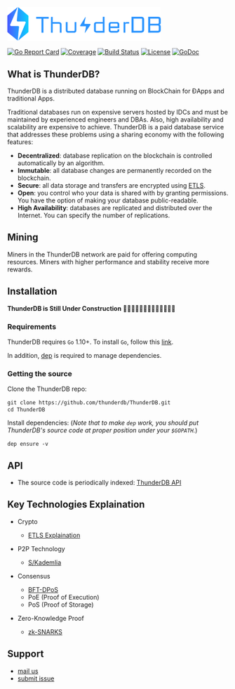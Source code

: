 <img src="logo/logo_blue.png" width=350>

[![Go Report Card](https://goreportcard.com/badge/github.com/thunderdb/ThunderDB?style=flat-square)](https://goreportcard.com/report/github.com/thunderdb/ThunderDB)
[![Coverage](https://codecov.io/gh/thunderdb/ThunderDB/branch/develop/graph/badge.svg)](https://codecov.io/gh/thunderdb/ThunderDB)
[![Build Status](https://travis-ci.org/thunderdb/ThunderDB.png?branch=develop)](https://travis-ci.org/thunderdb/ThunderDB)
[![License](https://img.shields.io/badge/License-Apache%202.0-blue.svg)](https://opensource.org/licenses/Apache-2.0)
[![GoDoc](https://img.shields.io/badge/godoc-reference-blue.svg)](https://godoc.org/github.com/thunderdb/ThunderDB)

## What is ThunderDB?

ThunderDB is a distributed database running on BlockChain for ĐApps and traditional Apps. 

Traditional databases run on expensive servers hosted
by IDCs and must be maintained by experienced engineers and DBAs. Also, high availability and scalability are expensive to achieve. ThunderDB is a paid database service that addresses these problems using a sharing economy with the following features:

- **Decentralized**: database replication on the blockchain is controlled automatically by an algorithm.
- **Immutable**: all database changes are permanently recorded on the blockchain.
- **Secure**: all data storage and transfers are encrypted using [ETLS]((https://github.com/thunderdb/research/wiki/ETLS(Enhanced-Transport-Layer-Security))).
- **Open**: you control who your data is shared with by granting permissions. You have the option of making your database public-readable.
- **High Availability**: databases are replicated and distributed over the Internet. You can specify the number of replications.

## Mining

Miners in the ThunderDB network are paid for offering computing resources. Miners with higher performance and stability receive more rewards.

## Installation

**ThunderDB is Still Under Construction**
🚧🚧🚧🚧👷👷👷👷👷🚧🚧🚧🚧


### Requirements

ThunderDB requires `Go` 1.10+. To install `Go`, follow this [link](https://golang.org/doc/install). 

In addition, [dep](https://github.com/golang/dep) is required to manage dependencies. 

### Getting the source

Clone the ThunderDB repo:

```
git clone https://github.com/thunderdb/ThunderDB.git
cd ThunderDB
```

Install dependencies:
(*Note that to make `dep` work, you should put ThunderDB's source code at proper position under your `$GOPATH`.*)

```
dep ensure -v
```

## API
- The source code is periodically indexed: [ThunderDB API](https://godoc.org/github.com/thunderdb/ThunderDB)

## Key Technologies Explaination

- Crypto
  - [ETLS Explaination](https://github.com/thunderdb/research/wiki/ETLS(Enhanced-Transport-Layer-Security))

- P2P Technology
  - [S/Kademlia](https://github.com/thunderdb/research/wiki/Secure-Kademlia)

- Consensus
  - [BFT-DPoS](https://github.com/thunderdb/research/wiki/BFT-DPoS)
  - PoE (Proof of Execution)
  - PoS (Proof of Storage)

- Zero-Knowledge Proof
  - [zk-SNARKS](https://github.com/thunderdb/research/wiki/zk-SNARKS)


## Support

- [mail us](mailto:webmaster@thunderdb.io)
- [submit issue](https://github.com/thunderdb/ThunderDB/issues/new)



